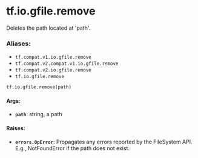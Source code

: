 <div itemscope itemtype="http://developers.google.com/ReferenceObject">
<meta itemprop="name" content="tf.io.gfile.remove" />
<meta itemprop="path" content="Stable" />
</div>

# tf.io.gfile.remove

Deletes the path located at 'path'.

### Aliases:

* `tf.compat.v1.io.gfile.remove`
* `tf.compat.v2.compat.v1.io.gfile.remove`
* `tf.compat.v2.io.gfile.remove`
* `tf.io.gfile.remove`

``` python
tf.io.gfile.remove(path)
```

<!-- Placeholder for "Used in" -->


#### Args:


* <b>`path`</b>: string, a path


#### Raises:


* <b>`errors.OpError`</b>: Propagates any errors reported by the FileSystem API.  E.g.,
NotFoundError if the path does not exist.
